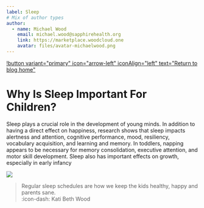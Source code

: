 ```yaml
---
label: Sleep
# Mix of author types
author:
  - name: Michael Wood
    email: michael.wood@sapphirehealth.org
    link: https://marketplace.woodcloud.one
    avatar: files/avatar-michaelwood.png
---
```


[!button variant="primary" icon="arrow-left" iconAlign="left" text="Return to blog home"](/blog)

# Why Is Sleep Important For Children? 

Sleep plays a crucial role in the development of young minds. In addition to having a direct effect on happiness, research shows that sleep impacts alertness and attention, cognitive performance, mood, resiliency, vocabulary acquisition, and learning and memory. In toddlers, napping appears to be necessary for memory consolidation, executive attention, and motor skill development. Sleep also has important effects on growth, especially in early infancy

![](20240402a-pic1.webp)

>  Regular sleep schedules are how we keep the kids healthy, happy and parents sane.
>  <br> :icon-dash: Kati Beth Wood